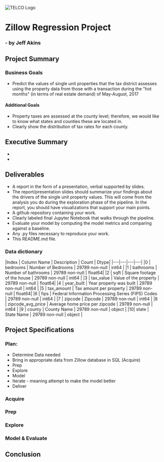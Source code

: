 ![TELCO Logo](http://www.sustainablerealtygroup.com/wp-content/uploads/2016/04/Zestimate-Image.jpg)

# Zillow Regression Project
### - by Jeff Akins

## Project Summary
### Business Goals
- Predict the values of single unit properties that the tax district assesses using the property data from those with a transaction during the "hot months" (in terms of real estate demand) of May-August, 2017
#### Additional Goals
- Property taxes are assessed at the county level; therefore, we would like to know what states and counties these are located in.
- Clearly show the distribution of tax rates for each county.

## Executive Summary
- 
- 

## Deliverables
- A report in the form of a presentation, verbal supported by slides.
- The report/presentation slides should summarize your findings about the drivers of the single unit property values. This will come from the analysis you do during the exploration phase of the pipeline. In the report, you should have visualizations that support your main points.
- A github repository containing your work.
 - Clearly labeled final Jupyter Notebook that walks through the pipeline. 
 - Evaluate your model by computing the model metrics and comparing against a baseline.
 - Any .py files necessary to reproduce your work.
 - This README.md file.

### Data dictionary

|Index | Column Name | Description | Count | Dtype|
|---|---|---|---|
|0 |  bedrooms          | Number of Bedrooms                                 | 29789 non-null | int64  |
|1 |  bathrooms         | Number of bathrooms                                | 29789 non-null | float64|
|2 |  sqft              | Square footage of the house                        | 29789 non-null | int64  |
|3 |  tax_value         | Value of the property                              | 29789 non-null | float64|
|4 |  year_built        | Year property was built                            | 29789 non-null | int64  |
|5 |  tax_amount        | Tax amount per property                            | 29789 non-null | float64|
|6 |  fips              | Federal Information Processing Series (FIPS) Codes | 29789 non-null | int64  |
|7 |  zipcode           | Zipcode                                            | 29789 non-null | int64  |
|8 |  zipcode_avg_price | Average home price per zipcode                     | 29789 non-null | int64  |
|9 |  county            | County Name                                        | 29789 non-null | object |
|10|  state             | State Name                                         | 29789 non-null | object |

## Project Specifications

### Plan:
- Determine Data needed
- Bring in appropriate data from Zillow database in SQL (Acquire)
- Prep
- Explore
- Model
- Iterate - meaning attempt to make the model better
- Deliver 

### Acquire

### Prep

### Explore

### Model & Evaluate

## Conclusion